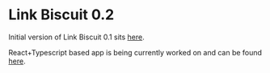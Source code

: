 # Link Biscuit 0.2

Initial version of Link Biscuit 0.1 sits [here](https://www.mediy.cz/link_biscuit/index.html).

React+Typescript based app is being currently worked on and can be found [here](https://github.com/brtsmrtn/lb_2).
